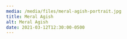 ```yaml
---
media: /media/files/meral-agish-portrait.jpg
title: Meral Agish
alt: Meral Agish
date: 2021-03-12T12:30:00-0500
---
```

